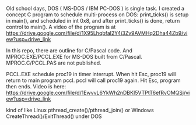 Old school days, DOS ( MS-DOS / IBM PC-DOS ) is single task.
I created a concept C program to schedule multi-process on DOS:
print_ticks() is setup in main(), and scheduled in int 0x8,
and after print_ticks() is done, return control to main().
A video of the program is at
https://drive.google.com/file/d/1X95Lhqbfal2Y4i3Zv9AVMHq2Dha44Zb9/view?usp=drive_link

In this repo, there are outline for C/Pascal code.
And MPROC.EXE/PCCL.EXE for MS-DOS built from C/Pascal.
MPROC.C/PCCL.PAS are not published.

PCCL.EXE schedule proc19 in timer interrupt.
When hit Esc, proc19 will return to main program pccl.
pccl will call proc19 again.
Hit Esc, program then ends.
Video is here:
https://drive.google.com/file/d/1EwvvL6YkWh2nDBKI5VTPtT6efRvOMQSj/view?usp=drive_link

kind of like Linux pthread_create()/pthread_join() or Windows CreateThread()/ExitThread() under DOS
